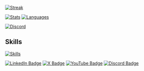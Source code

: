 [![Streak](https://streak-stats.demolab.com?user=kushdhingra&theme=catppuccin-mocha&hide_border=true)](https://github.com/kushdhingra)

[![Stats](https://github-readme-stats.vercel.app/api?username=kushdhingra&theme=catppuccin_mocha&show_icons=true&hide_border=true)](https://github.com/kushdhingra)
[![Languages](https://github-readme-stats.vercel.app/api/top-langs/?username=kushdhingra&theme=catppuccin_mocha&show_icons=true&layout=donut-vertical&hide_border=true)](https://github.com/kushdhingra)

[![Discord](https://lanyard.cnrad.dev/api/1035869217796403220?bg=1e1e2e&borderRadius=20px&theme=dark&showDisplayName=false&hideTimestamp=false)](https://discord.com/users/1035869217796403220)

## Skills
[![Skills](https://skillicons.dev/icons?i=python,flask,selenium,html,css,javascript,ts,bash,react,nodejs,express,nextjs,git,github,postgresql,sqlite,figma,vscode,pycharm,vite,bootstrap,tailwind,npm,firebase,godot&theme=light&perline=5)](https://github.com/kushdhingra)

[![LinkedIn Badge](https://img.shields.io/badge/LinkedIn-0077B5?style=for-the-badge&logo=linkedin&logoColor=white)](https://www.linkedin.com/in/kush-dhingra-)
[![X Badge](https://img.shields.io/badge/X-000000?style=for-the-badge&logo=x&logoColor=white)](https://x.com/kushdhingra)
[![YouTube Badge](https://img.shields.io/badge/Youtube-F61C0D?style=for-the-badge&logo=youtube&logoColor=white)](https://www.youtube.com/@kushdhingra)
[![Discord Badge](https://img.shields.io/badge/Discord-5865F2?style=for-the-badge&logo=discord&logoColor=white)](https://discord.com/users/1035869217796403220)
